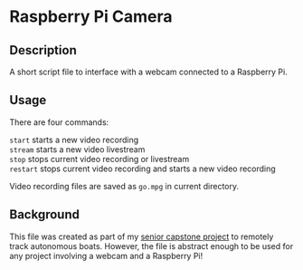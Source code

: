 # Raspberry Pi Camera

## Description

A short script file to interface with a webcam connected to a Raspberry Pi.

## Usage

There are four commands:  

`start` starts a new video recording  
`stream` starts a new video livestream  
`stop` stops current video recording or livestream  
`restart` stops current video recording and starts a new video recording

Video recording files are saved as `go.mpg` in current directory.

## Background

This file was created as part of my [senior capstone project](https://github.com/saichikine/autoboats) to remotely track autonomous boats. However, the file is abstract enough to be used for any project involving a webcam and a Raspberry Pi!
